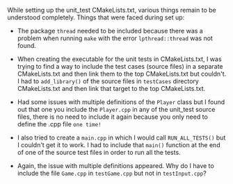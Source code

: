 While setting up the unit_test CMakeLists.txt, various things remain to be
understood completely. Things that were faced during set up:

- The package `thread` needed to be included because there was a problem when
  running `make` with the error `lpthread::thread` was not found.

- When creating the executable for the unit tests in CMakeLists.txt, I was
  trying to find a way to include the test cases (source files) in a separate
  CMakeLists.txt and then link them to the top CMakeLists.txt but couldn't. I
  had to `add_library()` of the source files in `testCases` directory
  CMakeLists.txt and then link that target to the top CMakeLists.txt.

- Had some issues with multiple definitions of the `Player` class but I found
  out that one you include the `Player.cpp` in any of the unit_test source
  files, there is no need to include it again because you only need to define
  the .cpp file `one time!`

- I also tried to create a `main.cpp` in which I would call `RUN_ALL_TESTS()`
  but I couldn't get it to work. I had to include that `main()` function at the
  end of one of the source test files in order to run all the tests.

- Again, the issue with multiple definitions appeared. Why do I have to include
  the file `Game.cpp` in `testGame.cpp` but not in `testInput.cpp`?
